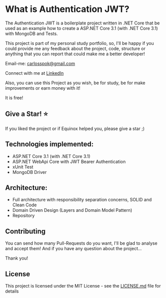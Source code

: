 # What is Authentication JWT?
The Authentication JWT is a boilerplate project written in .NET Core that be used as an example how to create a ASP.NET Core 3.1 (with .NET Core 3.1) with MongoDB and Tests.

This project is part of my personal study portfolio, so, I'll be happy if you could provide me any feedback about the project, code, structure or anything that you can report that could make me a better developer!

Email-me: carlosspok@gmail.com

Connect with me at [LinkedIn](https://www.linkedin.com/in/carlos-aurelio-meireles-ribeiro-filho/)

Also, you can use this Project as you wish, be for study, be for make improvements or earn money with it!

It is free!

## Give a Star! :star:
If you liked the project or if Equinox helped you, please give a star ;)

## Technologies implemented:

- ASP.NET Core 3.1 (with .NET Core 3.1)
- ASP.NET WebApi Core with JWT Bearer Authentication
- xUnit Test
- MongoDB Driver

## Architecture:

- Full architecture with responsibility separation concerns, SOLID and Clean Code
- Domain Driven Design (Layers and Domain Model Pattern)
- Repository

## Contributing
You can send how many Pull-Requests do you want, I'll be glad to analyse and accept them! And if you have any question about the project...

Thank you!

## License
This project is licensed under the MIT License - see the [LICENSE.md](https://github.com/CarlosAurelioMRF/AuthenticationJwt/blob/main/LICENSE) file for details
